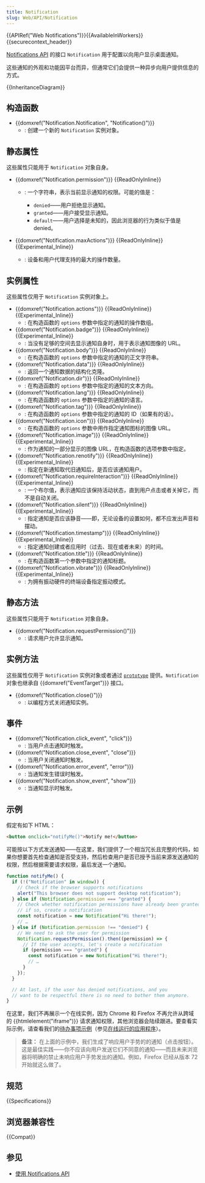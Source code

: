 ```yaml
---
title: Notification
slug: Web/API/Notification
---
```


{{APIRef("Web Notifications")}}{{AvailableInWorkers}}{{securecontext_header}}

[Notifications API](/zh-CN/docs/Web/API/Notifications_API) 的接口 `Notification` 用于配置以向用户显示桌面通知。

这些通知的外观和功能因平台而异，但通常它们会提供一种异步向用户提供信息的方式。

{{InheritanceDiagram}}

## 构造函数

- {{domxref("Notification.Notification", "Notification()")}}
  - : 创建一个新的 `Notification` 实例对象。

## 静态属性

这些属性只能用于 `Notification` 对象自身。

- {{domxref("Notification.permission")}} {{ReadOnlyInline}}

  - : 一个字符串，表示当前显示通知的权限。可能的值是：

    - `denied`——用户拒绝显示通知。
    - `granted`——用户接受显示通知。
    - `default`——用户选择是未知的，因此浏览器的行为类似于值是 denied。

- {{domxref("Notification.maxActions")}} {{ReadOnlyInline}} {{Experimental_Inline}}
  - : 设备和用户代理支持的最大的操作数量。

## 实例属性

这些属性仅用于 `Notification` 实例对象上。

- {{domxref("Notification.actions")}} {{ReadOnlyInline}} {{Experimental_Inline}}
  - : 在构造函数的 `options` 参数中指定的通知的操作数组。
- {{domxref("Notification.badge")}} {{ReadOnlyInline}} {{Experimental_Inline}}
  - : 当没有足够的空间去显示通知自身时，用于表示通知图像的 URL。
- {{domxref("Notification.body")}} {{ReadOnlyInline}}
  - : 在构造函数的 `options` 参数中指定的通知的正文字符串。
- {{domxref("Notification.data")}} {{ReadOnlyInline}}
  - : 返回一个通知数据的结构化克隆。
- {{domxref("Notification.dir")}} {{ReadOnlyInline}}
  - : 在构造函数的 `options` 参数中指定的通知的文本方向。
- {{domxref("Notification.lang")}} {{ReadOnlyInline}}
  - : 在构造函数的 `options` 参数中指定的通知的语言。
- {{domxref("Notification.tag")}} {{ReadOnlyInline}}
  - : 在构造函数的 `options` 参数中指定的通知的 ID（如果有的话）。
- {{domxref("Notification.icon")}} {{ReadOnlyInline}}
  - : 在构造函数的 `options` 参数中用作指定通知图标的图像 URL。
- {{domxref("Notification.image")}} {{ReadOnlyInline}} {{Experimental_Inline}}
  - : 作为通知的一部分显示的图像 URL，在构造函数的选项参数中指定。
- {{domxref("Notification.renotify")}} {{ReadOnlyInline}} {{Experimental_Inline}}
  - : 指定在新通知取代旧通知后，是否应该通知用户。
- {{domxref("Notification.requireInteraction")}} {{ReadOnlyInline}} {{Experimental_Inline}}
  - : 一个布尔值，表示通知应该保持活动状态，直到用户点击或者关掉它，而不是自动关闭。
- {{domxref("Notification.silent")}} {{ReadOnlyInline}} {{Experimental_Inline}}
  - : 指定通知是否应该静音——即，无论设备的设置如何，都不应发出声音和摆动。
- {{domxref("Notification.timestamp")}} {{ReadOnlyInline}} {{Experimental_Inline}}
  - : 指定通知创建或者应用时（过去、现在或者未来）的时间。
- {{domxref("Notification.title")}} {{ReadOnlyInline}}
  - : 在构造函数第一个参数中指定的通知标题。
- {{domxref("Notification.vibrate")}} {{ReadOnlyInline}} {{Experimental_Inline}}
  - : 为拥有振动硬件的终端设备指定振动模式。

## 静态方法

这些属性只能用于 `Notification` 对象自身。

- {{domxref("Notification.requestPermission()")}}
  - : 请求用户允许显示通知。

## 实例方法

这些属性仅用于 `Notification` 实例对象或者通过 [`prototype`](/zh-CN/docs/Web/JavaScript/Inheritance_and_the_prototype_chain) 提供。`Notification` 对象也继承自 {{domxref("EventTarget")}} 接口。

- {{domxref("Notification.close()")}}
  - : 以编程方式关闭通知实例。

## 事件

- {{domxref("Notification.click_event", "click")}}
  - : 当用户点击通知时触发。
- {{domxref("Notification.close_event", "close")}}
  - : 当用户关闭通知时触发。
- {{domxref("Notification.error_event", "error")}}
  - : 当通知发生错误时触发。
- {{domxref("Notification.show_event", "show")}}
  - : 当通知显示时触发。

## 示例

假定有如下 HTML：

```html
<button onclick="notifyMe()">Notify me!</button>
```

可能按以下方式发送通知——在这里，我们提供了一个相当冗长且完整的代码，如果你想要首先检查通知是否受支持，然后检查用户是否已授予当前来源发送通知的权限，然后根据需要请求权限，最后发送一个通知。

```js
function notifyMe() {
  if (!("Notification" in window)) {
    // Check if the browser supports notifications
    alert("This browser does not support desktop notification");
  } else if (Notification.permission === "granted") {
    // Check whether notification permissions have already been granted;
    // if so, create a notification
    const notification = new Notification("Hi there!");
    // …
  } else if (Notification.permission !== "denied") {
    // We need to ask the user for permission
    Notification.requestPermission().then((permission) => {
      // If the user accepts, let's create a notification
      if (permission === "granted") {
        const notification = new Notification("Hi there!");
        // …
      }
    });
  }

  // At last, if the user has denied notifications, and you
  // want to be respectful there is no need to bother them anymore.
}
```

在这里，我们不再展示一个在线实例，因为 Chrome 和 Firefox 不再允许从跨域的 {{htmlelement("iframe")}} 请求通知权限，其他浏览器会陆续跟进。要查看实际示例，请查看我们的[待办事项示例](https://github.com/mdn/dom-examples/tree/main/to-do-notifications)（参见[在线运行的应用程序](https://mdn.github.io/dom-examples/to-do-notifications/)）。

> **备注：** 在上面的示例中，我们生成了响应用户手势的的通知（点击按钮）。这是最佳实践——你不应该向用户发送它们不同意的通知——而且未来浏览器将明确的禁止未响应用户手势发出的通知。例如，Firefox 已经从版本 72 开始就这么做了。

## 规范

{{Specifications}}

## 浏览器兼容性

{{Compat}}

## 参见

- [使用 Notifications API](/zh-CN/docs/Web/API/Notifications_API/Using_the_Notifications_API)
